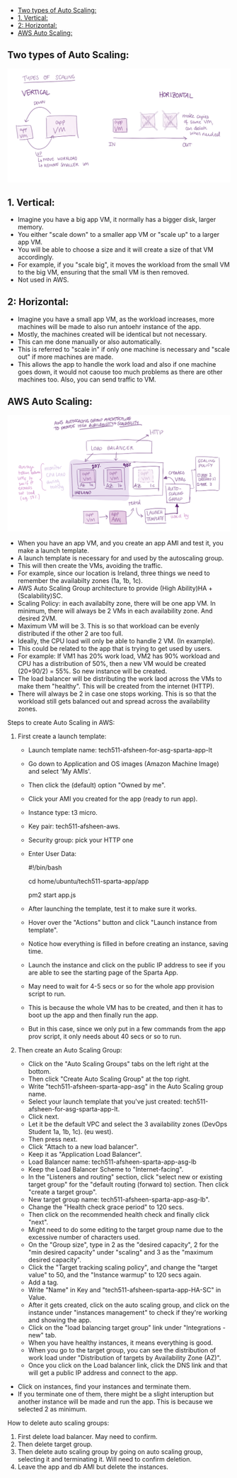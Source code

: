 - [Two types of Auto Scaling:](#two-types-of-auto-scaling)
- [1. Vertical:](#1-vertical)
- [2: Horizontal:](#2-horizontal)
- [AWS Auto Scaling:](#aws-auto-scaling)



## Two types of Auto Scaling:

![alt text](image.png)

## 1. Vertical:

* Imagine you have a big app VM, it normally has a bigger disk, larger memory. 
* You either "scale down" to a smaller app VM or "scale up" to a larger app VM.
* You will be able to choose a size and it will create a size of that VM accordingly.
* For example, if you "scale big", it moves the workload from the small VM to the big VM, ensuring that the small VM is then removed.
* Not used in AWS.

## 2: Horizontal:

* Imagine you have a small app VM, as the workload increases, more machines will be made to also run antoehr instance of the app. 
* Mostly, the machines created will be identical but not necessary. 
* This can me done manually or also automatically.
* This is referred to "scale in" if only one machine is necessary and "scale out" if more machines are made.
* This allows the app to handle the work load and also if one machine goes down, it would not caouse too much problems as there are other machines too. Also, you can send traffic to VM.


## AWS Auto Scaling:

![alt text](image-1.png)

* When you have an app VM, and you create an app AMI and test it, you make a launch template.
* A launch template is necessary for and used by the autoscaling group. 
* This will then create the VMs, avoiding the traffic.
* For example, since our location is Ireland, three things we need to remember the availabilty zones (1a, 1b, 1c).
* AWS Auto Scaling Group architecture to provide (High Ability)HA + (Scalability)SC.
* Scaling Policy: in each availabilty zone, there will be one app VM. In minimum, there will always be 2 VMs in each availability zone. And desired 2VM.
* Maximum VM will be 3. This is so that workload can be evenly distributed if the other 2 are too full. 
* Ideally, the CPU load will only be able to handle 2 VM. (In example). 
* This could be related to the app that is trying to get used by users. 
* For example: If VM1 has 20% work load, VM2 has 90% workload and CPU has a distribution of 50%, then a new VM would be created (20+90/2) = 55%. So new instance will be created. 
* The load balancer will be distributing the work laod across the VMs to make them "healthy". This will be created from the internet (HTTP).
* There will always be 2 in case one stops working. This is so that the workload still gets balanced out and spread across the availability zones. 


Steps to create Auto Scaling in AWS:

1. First create a launch template:
   * Launch template name: tech511-afsheen-for-asg-sparta-app-lt
   * Go down to Application and OS images (Amazon Machine Image) and select 'My AMIs'.
   * Then click the (default) option "Owned by me".
   * Click your AMI you created for the app (ready to run app).
   * Instance type: t3 micro.
   * Key pair: tech511-afsheen-aws.
   * Security group: pick your HTTP one
   * Enter User Data:
  
        #!/bin/bash

        cd home/ubuntu/tech511-sparta-app/app

        pm2 start app.js
   
   * After launching the template, test it to make sure it works. 
   * Hover over the "Actions" button and click "Launch instance from template".
   * Notice how everything is filled in before creating an instance, saving time. 
   * Launch the instance and click on the public IP address to see if you are able to see the starting page of the Sparta App.
   * May need to wait for 4-5 secs or so for the whole app provision script to run.
   * This is because the whole VM has to be created, and then it has to boot up the app and then finally run the app. 
   * But in this case, since we only put in a few commands from the app prov script, it only needs about 40 secs or so to run. 

2. Then create an Auto Scaling Group:
   * Click on the "Auto Scaling Groups" tabs on the left right at the bottom.
   * Then click "Create Auto Scaling Group" at the top right.
   * Write "tech511-afsheen-sparta-app-asg" in the Auto Scaling group name.
   * Select your launch template that you've just created: tech511-afsheen-for-asg-sparta-app-lt.
   * Click next.
   * Let it be the default VPC and select the 3 availability zones (DevOps Student 1a, 1b, 1c). (eu west).
   * Then press next.
   * Click "Attach to a new load balancer".
   * Keep it as "Application Load Balancer".
   * Load Balancer name: tech511-afsheen-sparta-app-asg-lb
   * Keep the Load Balancer Scheme to "Internet-facing".
   * In the "Listeners and routing" section, click "select new or existing target group" for the "default routing (forward to) section. Then click "create a target group".
   * New target group name: tech511-afsheen-sparta-app-asg-lb".
   * Change the "Health check grace period" to 120 secs.
   * Then click on the recommended health check and finally click "next".
   * Might need to do some editing to the target group name due to the excessive number of characters used.
   * On the "Group size", type in 2 as the "desired capacity", 2 for the "min desired capacity" under "scaling" and 3 as the "maximum desired capacity".
   * Click the "Target tracking scaling policy", and change the "target value" to 50, and the "Instance warmup" to 120 secs again. 
   * Add a tag. 
   * Write "Name" in Key and "tech511-afsheen-sparta-app-HA-SC" in Value.
   * After it gets created, click on the auto scaling group, and click on the instance under "instances management" to check if they're working and showing the app. 
   * Click on the "load balancing target group" link under "Integrations - new" tab.
   * When you have healthy instances, it means everything is good. 
   * When you go to the target group, you can see the distribution of work load under "Distribution of targets by Availability Zone (AZ)".
   * Once you click on the Load balancer link, click the DNS link and that will get a public IP address and connect to the app. 
  
* Click on instances, find your instances and terminate them.
* If you terminate one of them, there might be a slight interuption but another instance will be made and run the app. This is because we selected 2 as minimum. 

How to delete auto scaling groups: 

1. First delete load balancer. May need to confirm.
2. Then delete target group. 
3. Then delete auto scaling group by going on auto scaling group, selecting it and terminating it. Will need to confirm deletion.
4. Leave the app and db AMI but delete the instances. 